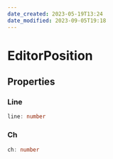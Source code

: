 ```yaml
---
date_created: 2023-05-19T13:24
date_modified: 2023-09-05T19:18
---
```

# EditorPosition

## Properties

### Line

```ts
line: number
```

### Ch

```ts
ch: number
```
